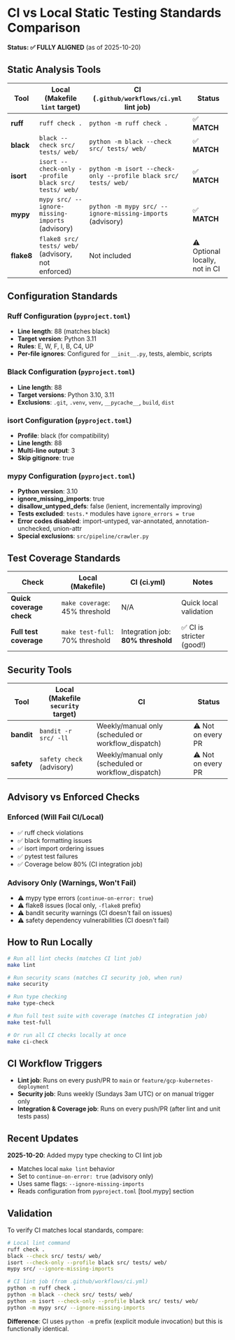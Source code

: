 # CI vs Local Static Testing Standards Comparison

**Status: ✅ FULLY ALIGNED** (as of 2025-10-20)

## Static Analysis Tools

| Tool | Local (Makefile `lint` target) | CI (`.github/workflows/ci.yml` lint job) | Status |
|------|--------------------------------|------------------------------------------|--------|
| **ruff** | `ruff check .` | `python -m ruff check .` | ✅ **MATCH** |
| **black** | `black --check src/ tests/ web/` | `python -m black --check src/ tests/ web/` | ✅ **MATCH** |
| **isort** | `isort --check-only --profile black src/ tests/ web/` | `python -m isort --check-only --profile black src/ tests/ web/` | ✅ **MATCH** |
| **mypy** | `mypy src/ --ignore-missing-imports` (advisory) | `python -m mypy src/ --ignore-missing-imports` (advisory) | ✅ **MATCH** |
| **flake8** | `flake8 src/ tests/ web/` (advisory, not enforced) | Not included | ⚠️ Optional locally, not in CI |

## Configuration Standards

### Ruff Configuration (`pyproject.toml`)
- **Line length**: 88 (matches black)
- **Target version**: Python 3.11
- **Rules**: E, W, F, I, B, C4, UP
- **Per-file ignores**: Configured for `__init__.py`, tests, alembic, scripts

### Black Configuration (`pyproject.toml`)
- **Line length**: 88
- **Target versions**: Python 3.10, 3.11
- **Exclusions**: `.git`, `.venv`, `venv`, `__pycache__`, `build`, `dist`

### isort Configuration (`pyproject.toml`)
- **Profile**: black (for compatibility)
- **Line length**: 88
- **Multi-line output**: 3
- **Skip gitignore**: true

### mypy Configuration (`pyproject.toml`)
- **Python version**: 3.10
- **ignore_missing_imports**: true
- **disallow_untyped_defs**: false (lenient, incrementally improving)
- **Tests excluded**: `tests.*` modules have `ignore_errors = true`
- **Error codes disabled**: import-untyped, var-annotated, annotation-unchecked, union-attr
- **Special exclusions**: `src/pipeline/crawler.py`

## Test Coverage Standards

| Check | Local (Makefile) | CI (ci.yml) | Notes |
|-------|------------------|-------------|-------|
| **Quick coverage check** | `make coverage`: 45% threshold | N/A | Quick local validation |
| **Full test coverage** | `make test-full`: 70% threshold | Integration job: **80% threshold** | ✅ CI is stricter (good!) |

## Security Tools

| Tool | Local (Makefile `security` target) | CI | Status |
|------|-------------------------------------|-----|--------|
| **bandit** | `bandit -r src/ -ll` | Weekly/manual only (scheduled or workflow_dispatch) | ⚠️ Not on every PR |
| **safety** | `safety check` (advisory) | Weekly/manual only (scheduled or workflow_dispatch) | ⚠️ Not on every PR |

## Advisory vs Enforced Checks

### Enforced (Will Fail CI/Local)
- ✅ ruff check violations
- ✅ black formatting issues
- ✅ isort import ordering issues
- ✅ pytest test failures
- ✅ Coverage below 80% (CI integration job)

### Advisory Only (Warnings, Won't Fail)
- ⚠️ mypy type errors (`continue-on-error: true`)
- ⚠️ flake8 issues (local only, `-flake8` prefix)
- ⚠️ bandit security warnings (CI doesn't fail on issues)
- ⚠️ safety dependency vulnerabilities (CI doesn't fail)

## How to Run Locally

```bash
# Run all lint checks (matches CI lint job)
make lint

# Run security scans (matches CI security job, when run)
make security

# Run type checking
make type-check

# Run full test suite with coverage (matches CI integration job)
make test-full

# Or run all CI checks locally at once
make ci-check
```

## CI Workflow Triggers

- **Lint job**: Runs on every push/PR to `main` or `feature/gcp-kubernetes-deployment`
- **Security job**: Runs weekly (Sundays 3am UTC) or on manual trigger only
- **Integration & Coverage job**: Runs on every push/PR (after lint and unit tests pass)

## Recent Updates

**2025-10-20**: Added mypy type checking to CI lint job
- Matches local `make lint` behavior
- Set to `continue-on-error: true` (advisory only)
- Uses same flags: `--ignore-missing-imports`
- Reads configuration from `pyproject.toml` [tool.mypy] section

## Validation

To verify CI matches local standards, compare:

```bash
# Local lint command
ruff check .
black --check src/ tests/ web/
isort --check-only --profile black src/ tests/ web/
mypy src/ --ignore-missing-imports

# CI lint job (from .github/workflows/ci.yml)
python -m ruff check .
python -m black --check src/ tests/ web/
python -m isort --check-only --profile black src/ tests/ web/
python -m mypy src/ --ignore-missing-imports
```

**Difference**: CI uses `python -m` prefix (explicit module invocation) but this is functionally identical.
